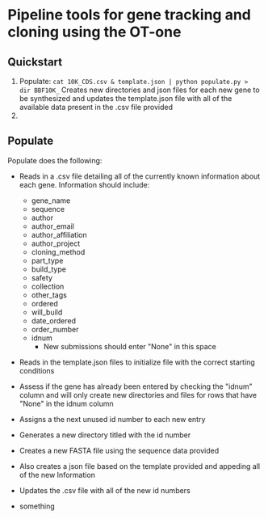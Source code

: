 # Pipeline tools for gene tracking and cloning using the OT-one

## Quickstart
1. Populate: `cat 10K_CDS.csv & template.json | python populate.py > dir BBF10K_`
  Creates new directories and json files for each new gene to be synthesized and updates the template.json file with all of the available data present in the .csv file provided
2. 




## Populate
Populate does the following:
* Reads in a .csv file detailing all of the currently known information about each gene. Information should include:
  * gene_name
  * sequence
  * author
  * author_email
  * author_affiliation
  * author_project
  * cloning_method
  * part_type
  * build_type
  * safety
  * collection
  * other_tags
  * ordered
  * will_build
  * date_ordered
  * order_number
  * idnum
    * New submissions should enter "None" in this space
* Reads in the template.json files to initialize file with the correct starting conditions
* Assess if the gene has already been entered by checking the "idnum" column and will only create new directories and files for rows that have "None" in the idnum column
* Assigns a the next unused id number to each new entry
* Generates a new directory titled with the id number
* Creates a new FASTA file using the sequence data provided
* Also creates a json file based on the template provided and appeding all of the new Information
* Updates the .csv file with all of the new id numbers












* something
